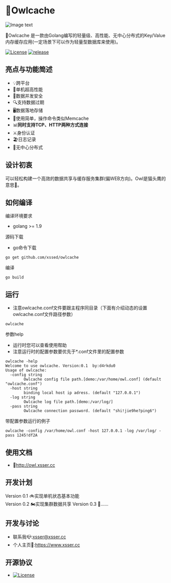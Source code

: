 # 🦉Owlcache

![Image text](https://github.com/xssed/owlcache/blob/master/assets/owl.jpg?raw=true)



 🦉Owlcache 是一款由Golang编写的轻量级、高性能、无中心分布式的Key/Value内存缓存应用(一定场景下可以作为轻量型数据库来使用)。  

[![License](https://img.shields.io/github/license/xssed/owlcache.svg)](https://github.com/xssed/owlcache/blob/master/LICENSE)
[![release](https://img.shields.io/github/release/xssed/owlcache.svg?style=popout-square)](https://github.com/xssed/owlcache/releases)



## 亮点与功能简述

* 💡跨平台
* 🚀单机超高性能
* 🌈数据并发安全
* 🔍支持数据过期
* 🖥数据落地存储
* 📮使用简单，操作命令类似Memcache
* 📊**同时支持TCP、HTTP两种方式连接**
* ⚔️身份认证
* 🏖日志记录
* 🌁无中心分布式


## 设计初衷

可以轻松构建一个高效的数据共享与缓存服务集群(偏WEB方向)。Owl是猫头鹰的意思🦉。


## 如何编译

编译环境要求
* golang >= 1.9

源码下载
* go命令下载
```shell
go get github.com/xssed/owlcache
```

编译
```shell
go build
```

## 运行
* 注意owlcache.conf文件要跟主程序同目录（下面有介绍动态的设置owlcache.conf文件路径参数）
```shell
owlcache
```

参数help
* 运行时您可以查看使用帮助 
* 注意运行时的配置参数要优先于*.conf文件里的配置参数

```shell
owlcache -help
Welcome to use owlcache. Version:0.1  by:d4rkdu0
Usage of owlcache:
  -config string
        Owlcache config file path.[demo:/var/home/owl.conf] (default "owlcache.conf")
  -host string
        binding local host ip adress. (default "127.0.0.1")
  -log string
        Owlcache log file path.[demo:/var/log/]
  -pass string
        Owlcache connection password. (default "shi!jie9he?ping6")
```

带配置参数运行的例子
```shell
owlcache -config /var/home/owl.conf -host 127.0.0.1 -log /var/log/ -pass 1245!df2A
```


## 使用文档
- 📝http://owl.xsser.cc


## 开发计划

Version 0.1 🚲实现单机状态基本功能  
Version 0.2 🏍实现集群数据共享
Version 0.3 🚕...... 


## 开发与讨论
- 联系我📪:xsser@xsser.cc
- 个人主页🛀:https://www.xsser.cc

## 开源协议
- [![License](https://img.shields.io/github/license/xssed/owlcache.svg)](https://github.com/xssed/owlcache/blob/master/LICENSE)

